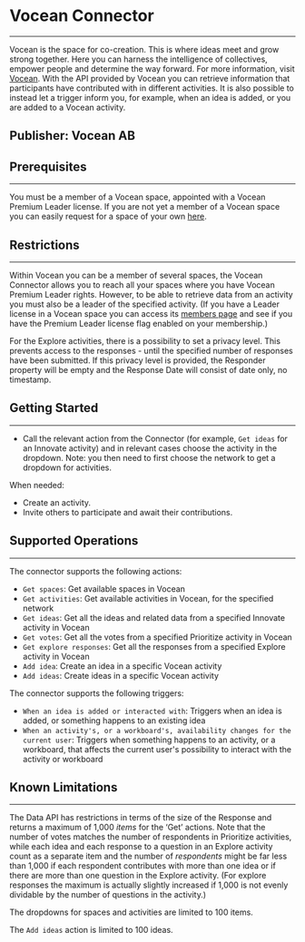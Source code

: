 # Vocean Connector

---

Vocean is the space for co-creation. This is where ideas meet and grow strong together. Here you can harness the intelligence of collectives, empower people and determine the way forward. For more information, visit [Vocean](https://vocean.com/ "Vocean website"). With the API provided by Vocean you can retrieve information that participants have contributed with in different activities. It is also possible to instead let a trigger inform you, for example, when an idea is added, or you are added to a Vocean activity.

## Publisher: Vocean AB

## Prerequisites

---

You must be a member of a Vocean space, appointed with a Vocean Premium Leader license. If you are not yet a member of a Vocean space you can easily request for a space of your own [here](https://vocean.com/ "Try Vocean").

## Restrictions

---

Within Vocean you can be a member of several spaces, the Vocean Connector allows you to reach all your spaces where you have Vocean Premium Leader rights. However, to be able to retrieve data from an activity you must also be a leader of the specified activity. (If you have a Leader license in a Vocean space you can access its [members page](https://app.vocean.com/#/network/members) and see if you have the Premium Leader license flag enabled on your membership.)

For the Explore activities, there is a possibility to set a privacy level. This prevents access to the responses - until the specified number of responses have been submitted. If this privacy level is provided, the Responder property will be empty and the Response Date will consist of date only, no timestamp.

## Getting Started

---

- Call the relevant action from the Connector (for example, `Get ideas` for an Innovate activity) and in relevant cases choose the activity in the dropdown. Note: you then need to first choose the network to get a dropdown for activities.

When needed:

- Create an activity.
- Invite others to participate and await their contributions.

## Supported Operations

---

The connector supports the following actions:

- `Get spaces`: Get available spaces in Vocean
- `Get activities`: Get available activities in Vocean, for the specified network
- `Get ideas`: Get all the ideas and related data from a specified Innovate activity in Vocean
- `Get votes`: Get all the votes from a specified Prioritize activity in Vocean
- `Get explore responses`: Get all the responses from a specified Explore activity in Vocean
- `Add idea`: Create an idea in a specific Vocean activity
- `Add ideas`: Create ideas in a specific Vocean activity

The connector supports the following triggers:

- `When an idea is added or interacted with`: Triggers when an idea is added, or something happens to an existing idea
- `When an activity's, or a workboard's, availability changes for the current user`: Triggers when something happens to an activity, or a workboard, that affects the current user's possibility to interact with the activity or workboard

## Known Limitations

---

The Data API has restrictions in terms of the size of the Response and returns a maximum of 1,000 _items_ for the ‘Get’ actions. Note that the number of votes matches the number of respondents in Prioritize activities, while each idea and each response to a question in an Explore activity count as a separate item and the number of _respondents_ might be far less than 1,000 if each respondent contributes with more than one idea or if there are more than one question in the Explore activity. (For explore responses the maximum is actually slightly increased if 1,000 is not evenly dividable by the number of questions in the activity.)

The dropdowns for spaces and activities are limited to 100 items.

The `Add ideas` action is limited to 100 ideas.
